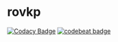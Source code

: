 # rovkp

[![Codacy Badge](https://api.codacy.com/project/badge/Grade/7272cb72098b4d0ca4c392bfda708fa3)](https://www.codacy.com/app/antoniaelek/rovkp?utm_source=github.com&utm_medium=referral&utm_content=antoniaelek/rovkp&utm_campaign=badger)
[![codebeat badge](https://codebeat.co/badges/fd871312-c92a-44aa-a3c2-57067900be14)](https://codebeat.co/projects/github-com-antoniaelek-rovkp-master)
